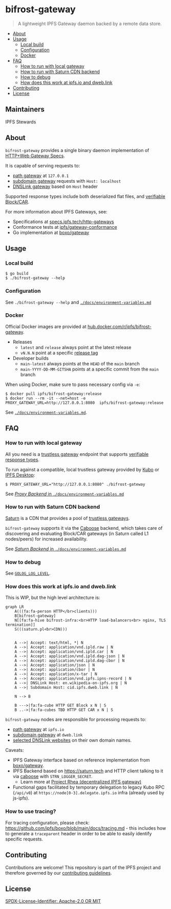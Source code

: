 bifrost-gateway
=======================

> A lightweight IPFS Gateway daemon backed by a remote data store. 

- [About](#about)
- [Usage](#usage)
  - [Local build](#local-build)
  - [Configuration](#configuration)
  - [Docker](#docker)
- [FAQ](#faq)
  - [How to run with local gateway](#how-to-run-with-local-gateway)
  - [How to run with Saturn CDN backend](#how-to-run-with-saturn-cdn-backend)
  - [How to debug](#how-to-debug)
  - [How does this work at ipfs.io and dweb.link](#how-does-this-work-at-ipfsio-and-dweblink)
- [Contributing](#contributing)
- [License](#license)

## Maintainers

IPFS Stewards

## About

`bifrost-gateway` provides a single binary daemon implementation of [HTTP+Web Gateway Specs](https://specs.ipfs.tech/http-gateways/).

It is capable of serving requests to:
- [path gateway](https://docs.ipfs.tech/how-to/address-ipfs-on-web/#path-gateway) at `127.0.0.1`
- [subdomain gateway](https://docs.ipfs.tech/how-to/address-ipfs-on-web/#subdomain-gateway) requests with `Host: localhost`
- [DNSLink gateway](https://docs.ipfs.tech/how-to/address-ipfs-on-web/#dnslink-gateway) based on `Host` header

Supported response types include both deserialized flat files, and [verifiable Block/CAR](https://docs.ipfs.tech/reference/http/gateway/#trustless-verifiable-retrieval).

For more information about IPFS Gateways, see:

- Specifications at [specs.ipfs.tech/http-gateways](https://specs.ipfs.tech/http-gateways/)
- Conformance tests at [ipfs/gateway-conformance](https://github.com/ipfs/gateway-conformance)
- Go implementation at [boxo/gateway](https://github.com/ipfs/boxo/tree/main/gateway)

## Usage

### Local build

```console
$ go build
$ ./bifrost-gateway --help
```

### Configuration

See `./bifrost-gateway --help` and [`./docs/environment-variables.md`](./docs/environment-variables.md)


### Docker

Official Docker images are provided at [hub.docker.com/r/ipfs/bifrost-gateway](https://hub.docker.com/r/ipfs/bifrost-gateway/tags).

- Releases
  - `latest` and `release` always point at the latest release
  - `vN.N.N` point at a specific [release tag](https://github.com/ipfs/bifrost-gateway/releases) 
- Developer builds
  - `main-latest` always points at the `HEAD` of the `main` branch
  - `main-YYYY-DD-MM-GITSHA` points at a specific commit from the `main` branch 


When using Docker, make sure to pass necessary config via `-e`:
```console
$ docker pull ipfs/bifrost-gateway:release
$ docker run --rm -it --net=host -e PROXY_GATEWAY_URL=http://127.0.0.1:8080  ipfs/bifrost-gateway:release
```

See [`./docs/environment-variables.md`](./docs/environment-variables.md).

## FAQ

### How to run with local gateway

All you need is a [trustless gateway](https://specs.ipfs.tech/http-gateways/trustless-gateway/) endpoint that supports [verifiable response types](https://docs.ipfs.tech/reference/http/gateway/#trustless-verifiable-retrieval).

To run against a compatible, local trustless gateway provided by [Kubo](https://github.com/ipfs/kubo) or [IPFS Desktop](https://docs.ipfs.tech/install/ipfs-desktop/):

```console
$ PROXY_GATEWAY_URL="http://127.0.0.1:8080" ./bifrost-gateway
```

See [_Proxy Backend_ in `./docs/environment-variables.md`](./docs/environment-variables.md#proxy-backend)

### How to run with Saturn CDN backend

[Saturn](https://saturn.tech) is a CDN that provides a pool of [trustless gateways](https://specs.ipfs.tech/http-gateways/trustless-gateway/).

`bifrost-gateway` supports it via the [Caboose](https://github.com/filecoin-saturn/caboose) backend,
which takes care of discovering and evaluating Block/CAR gateways (in Saturn called L1 nodes/peers) for increased availability.

See [_Saturn Backend_ in `./docs/environment-variables.md`](./docs/environment-variables.md#saturn-backend)

### How to debug

See [`GOLOG_LOG_LEVEL`](./docs/environment-variables.md#golog_log_level).

### How does this work at ipfs.io and dweb.link

This is WIP, but the high level architecture is:

```mermaid
graph LR
    A(((fa:fa-person HTTP</br>clients)))
    B[bifrost-gateway]
    N[[fa:fa-hive bifrost-infra:<br>HTTP load-balancers<br> nginx, TLS termination]]
    S(((saturn.pl<br>CDN)))


    A -->| Accept: text/html, *| N
    A -->| Accept: application/vnd.ipld.raw | N
    A -->| Accept: application/vnd.ipld.car | N
    A -->| Accept: application/vnd.ipld.dag-json | N
    A -->| Accept: application/vnd.ipld.dag-cbor | N
    A -->| Accept: application/json | N
    A -->| Accept: application/cbor | N
    A -->| Accept: application/x-tar | N
    A -->| Accept: application/vnd.ipfs.ipns-record | N
    A -->| DNSLink Host: en.wikipedia-on-ipfs.org | N
    A -->| Subdomain Host: cid.ipfs.dweb.link | N

    N --> B
    
    B --->|fa:fa-cube HTTP GET Block x N | S
    B ..->|fa:fa-cubes TBD HTTP GET CAR x N | S
```

`bifrost-gateway` nodes are responsible for processing requests to:

- [path gateway](https://docs.ipfs.tech/how-to/address-ipfs-on-web/#path-gateway) at `ipfs.io`
- [subdomain gateway](https://docs.ipfs.tech/how-to/address-ipfs-on-web/#subdomain-gateway) at `dweb.link`
- [selected DNSLink websites](https://github.com/protocol/bifrost-infra/blob/b6f85a54fddf1c21a966f8d5e5a3e31f54ad5431/ansible/inventories/bifrost/group_vars/collab_cluster.yml#L140-L271) on their own domain names.

Caveats:

- IPFS Gateway interface based on reference implementation from [boxo/gateway](https://github.com/ipfs/boxo/tree/main/gateway#readme).
- IPFS Backend based on https://saturn.tech and HTTP client talking to it  via [caboose](https://github.com/filecoin-saturn/caboose) with `STRN_LOGGER_SECRET`.
  - Learn more at [Project Rhea (decentralized IPFS gateway)](https://pl-strflt.notion.site/Project-Rhea-decentralized-IPFS-gateway-3d5906e7a0d84bea800d5920005dfea6)
- Functional gaps facilitated by temporary delegation to legacy Kubo RPC (`/api/v0`) at `https://node[0-3].delegate.ipfs.io` infra (already used by js-ipfs).

### How to use tracing?

For tracing configuration, please check: https://github.com/ipfs/boxo/blob/main/docs/tracing.md - this includes
how to generate a `traceparent` header in order to be able to easily identify specific requests.

## Contributing

Contributions are welcome! This repository is part of the IPFS project and therefore governed by our [contributing guidelines](https://github.com/ipfs/community/blob/master/CONTRIBUTING.md).

## License

[SPDX-License-Identifier: Apache-2.0 OR MIT](LICENSE.md)

